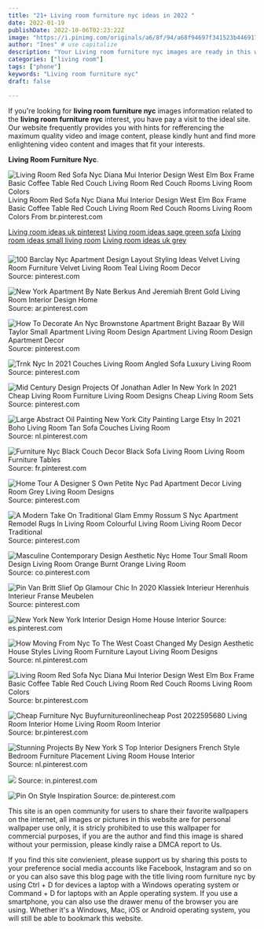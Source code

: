 ```yaml
---
title: "21+ Living room furniture nyc ideas in 2022 "
date: 2022-01-19
publishDate: 2022-10-06T02:23:22Z
image: "https://i.pinimg.com/originals/a6/8f/94/a68f94697f341523b44691705caa5c7c.jpg"
author: "Ines" # use capitalize
description: "Your Living room furniture nyc images are ready in this website. Living room furniture nyc are a topic that is being searched for and liked by netizens today. You can Get the Living room furniture nyc files here. Find and Download all royalty-free images."
categories: ["living room"]
tags: ["phone"]
keywords: "Living room furniture nyc"
draft: false

---
```


If you're looking for **living room furniture nyc** images information related to the **living room furniture nyc** interest, you have pay a visit to the ideal  site.  Our website frequently  provides you with  hints  for refferencing  the maximum  quality video and image  content, please kindly hunt and find more enlightening video content and images  that fit your interests.

**Living Room Furniture Nyc**. 

![Living Room Red Sofa Nyc Diana Mui Interior Design West Elm Box Frame Basic Coffee Table Red Couch Living Room Red Couch Rooms Living Room Colors](https://i.pinimg.com/originals/86/c9/bc/86c9bc79a2c89b013b4d8364e6cfd5c3.jpg "Living Room Red Sofa Nyc Diana Mui Interior Design West Elm Box Frame Basic Coffee Table Red Couch Living Room Red Couch Rooms Living Room Colors")
Living Room Red Sofa Nyc Diana Mui Interior Design West Elm Box Frame Basic Coffee Table Red Couch Living Room Red Couch Rooms Living Room Colors From br.pinterest.com

[Living room ideas uk pinterest](/living-room-ideas-uk-pinterest/)
[Living room ideas sage green sofa](/living-room-ideas-sage-green-sofa/)
[Living room ideas small living room](/living-room-ideas-small-living-room/)
[Living room ideas uk grey](/living-room-ideas-uk-grey/)



### 

 


![100 Barclay Nyc Apartment Design Layout Styling Ideas Velvet Living Room Furniture Velvet Living Room Teal Living Room Decor](https://i.pinimg.com/564x/bc/d4/77/bcd4779f464413f89729ad4a1155ee7e.jpg "100 Barclay Nyc Apartment Design Layout Styling Ideas Velvet Living Room Furniture Velvet Living Room Teal Living Room Decor")
Source: pinterest.com

 

![New York Apartment By Nate Berkus And Jeremiah Brent Gold Living Room Interior Design Home](https://i.pinimg.com/originals/b6/0e/50/b60e50b7a4b8eaf5607d9b6c5859152f.jpg "New York Apartment By Nate Berkus And Jeremiah Brent Gold Living Room Interior Design Home")
Source: ar.pinterest.com

 

![How To Decorate An Nyc Brownstone Apartment Bright Bazaar By Will Taylor Small Apartment Living Room Design Apartment Living Room Design Apartment Decor](https://i.pinimg.com/originals/1a/7c/fc/1a7cfc8f5f046bf42c1bbe03b031f9c9.jpg "How To Decorate An Nyc Brownstone Apartment Bright Bazaar By Will Taylor Small Apartment Living Room Design Apartment Living Room Design Apartment Decor")
Source: pinterest.com

 

![Trnk Nyc In 2021 Couches Living Room Angled Sofa Luxury Living Room](https://i.pinimg.com/originals/56/37/21/563721be0918471edd6c1fed53dbcc10.jpg "Trnk Nyc In 2021 Couches Living Room Angled Sofa Luxury Living Room")
Source: pinterest.com

 

![Mid Century Design Projects Of Jonathan Adler In New York In 2021 Cheap Living Room Furniture Living Room Designs Cheap Living Room Sets](https://i.pinimg.com/736x/73/ea/c9/73eac9604e2201b13da19fa4848ef181.jpg "Mid Century Design Projects Of Jonathan Adler In New York In 2021 Cheap Living Room Furniture Living Room Designs Cheap Living Room Sets")
Source: pinterest.com

 

![Large Abstract Oil Painting New York City Painting Large Etsy In 2021 Boho Living Room Tan Sofa Couches Living Room](https://i.pinimg.com/736x/a0/5d/ba/a05dbad2c695cea7ba8b38ad900c5138.jpg "Large Abstract Oil Painting New York City Painting Large Etsy In 2021 Boho Living Room Tan Sofa Couches Living Room")
Source: nl.pinterest.com

 

![Furniture Nyc Black Couch Decor Black Sofa Living Room Living Room Furniture Tables](https://i.pinimg.com/736x/de/6e/4c/de6e4c123b8b65b17be599dad4aa3c20.jpg "Furniture Nyc Black Couch Decor Black Sofa Living Room Living Room Furniture Tables")
Source: fr.pinterest.com

 

![Home Tour A Designer S Own Petite Nyc Pad Apartment Decor Living Room Grey Living Room Designs](https://i.pinimg.com/736x/24/95/2d/24952d845344a610cede8257ca506f82--sconces-living-room-living-room-artwork.jpg "Home Tour A Designer S Own Petite Nyc Pad Apartment Decor Living Room Grey Living Room Designs")
Source: pinterest.com

 

![A Modern Take On Traditional Glam Emmy Rossum S Nyc Apartment Remodel Rugs In Living Room Colourful Living Room Living Room Decor Traditional](https://i.pinimg.com/736x/3c/ab/fa/3cabfa17543c06c8dc0cb54ff6c6bd1c.jpg "A Modern Take On Traditional Glam Emmy Rossum S Nyc Apartment Remodel Rugs In Living Room Colourful Living Room Living Room Decor Traditional")
Source: pinterest.com

 

![Masculine Contemporary Design Aesthetic Nyc Home Tour Small Room Design Living Room Orange Burnt Orange Living Room](https://i.pinimg.com/originals/83/f4/da/83f4da4672dc89ff9d5ebeabe3ae895d.jpg "Masculine Contemporary Design Aesthetic Nyc Home Tour Small Room Design Living Room Orange Burnt Orange Living Room")
Source: co.pinterest.com

 

![Pin Van Britt Slief Op Glamour Chic In 2020 Klassiek Interieur Herenhuis Interieur Franse Meubelen](https://i.pinimg.com/564x/d8/e1/bf/d8e1bfca22dbb52d8cc5f92f1d223448.jpg "Pin Van Britt Slief Op Glamour Chic In 2020 Klassiek Interieur Herenhuis Interieur Franse Meubelen")
Source: pinterest.com

 

![New York New York Interior Design Home House Interior](https://i.pinimg.com/originals/17/9b/3b/179b3b350052fd840538dc8da2d1e1be.jpg "New York New York Interior Design Home House Interior")
Source: es.pinterest.com

 

![How Moving From Nyc To The West Coast Changed My Design Aesthetic House Styles Living Room Furniture Layout Living Room Designs](https://i.pinimg.com/originals/37/38/a8/3738a8724f9ba74c7354b02e589a305e.jpg "How Moving From Nyc To The West Coast Changed My Design Aesthetic House Styles Living Room Furniture Layout Living Room Designs")
Source: nl.pinterest.com

 

![Living Room Red Sofa Nyc Diana Mui Interior Design West Elm Box Frame Basic Coffee Table Red Couch Living Room Red Couch Rooms Living Room Colors](https://i.pinimg.com/originals/86/c9/bc/86c9bc79a2c89b013b4d8364e6cfd5c3.jpg "Living Room Red Sofa Nyc Diana Mui Interior Design West Elm Box Frame Basic Coffee Table Red Couch Living Room Red Couch Rooms Living Room Colors")
Source: br.pinterest.com

 

![Cheap Furniture Nyc Buyfurnitureonlinecheap Post 2022595680 Living Room Interior Home Living Room Room Interior](https://i.pinimg.com/736x/d5/a6/80/d5a6809935d9da3604ce1023579f16d2.jpg "Cheap Furniture Nyc Buyfurnitureonlinecheap Post 2022595680 Living Room Interior Home Living Room Room Interior")
Source: br.pinterest.com

 

![Stunning Projects By New York S Top Interior Designers French Style Bedroom Furniture Placement Living Room House Interior](https://i.pinimg.com/474x/b7/c0/24/b7c02410abbcecee4efb1b9ee8c867af.jpg "Stunning Projects By New York S Top Interior Designers French Style Bedroom Furniture Placement Living Room House Interior")
Source: nl.pinterest.com

 

![](https://i.pinimg.com/originals/59/c4/ec/59c4ec6167a63acbf6b50e8bd7c65c17.jpg "")
Source: in.pinterest.com

 

![Pin On Style Inspiration](https://i.pinimg.com/originals/a6/8f/94/a68f94697f341523b44691705caa5c7c.jpg "Pin On Style Inspiration")
Source: de.pinterest.com

 

This site is an open community for users to share their favorite wallpapers on the internet, all images or pictures in this website are for personal wallpaper use only, it is stricly prohibited to use this wallpaper for commercial purposes, if you are the author and find this image is shared without your permission, please kindly raise a DMCA report to Us.

If you find this site convienient, please support us by sharing this posts to your preference social media accounts like Facebook, Instagram and so on or you can also save this blog page with the title living room furniture nyc by using Ctrl + D for devices a laptop with a Windows operating system or Command + D for laptops with an Apple operating system. If you use a smartphone, you can also use the drawer menu of the browser you are using. Whether it's a Windows, Mac, iOS or Android operating system, you will still be able to bookmark this website.
